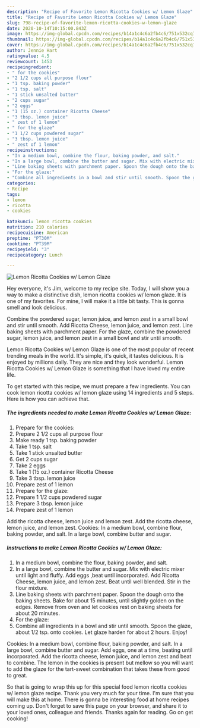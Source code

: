 ```yaml
---
description: "Recipe of Favorite Lemon Ricotta Cookies w/ Lemon Glaze"
title: "Recipe of Favorite Lemon Ricotta Cookies w/ Lemon Glaze"
slug: 798-recipe-of-favorite-lemon-ricotta-cookies-w-lemon-glaze
date: 2020-10-14T10:15:00.843Z
image: https://img-global.cpcdn.com/recipes/b14a1c4c6a2fb4c6/751x532cq70/lemon-ricotta-cookies-w-lemon-glaze-recipe-main-photo.jpg
thumbnail: https://img-global.cpcdn.com/recipes/b14a1c4c6a2fb4c6/751x532cq70/lemon-ricotta-cookies-w-lemon-glaze-recipe-main-photo.jpg
cover: https://img-global.cpcdn.com/recipes/b14a1c4c6a2fb4c6/751x532cq70/lemon-ricotta-cookies-w-lemon-glaze-recipe-main-photo.jpg
author: Jennie Hart
ratingvalue: 4.5
reviewcount: 1453
recipeingredient:
- " for the cookies"
- "2 1/2 cups all purpose flour"
- "1 tsp. baking powder"
- "1 tsp. salt"
- "1 stick unsalted butter"
- "2 cups sugar"
- "2 eggs"
- "1 (15 oz.) container Ricotta Cheese"
- "3 tbsp. lemon juice"
- " zest of 1 lemon"
- " for the glaze"
- "1 1/2 cups powdered sugar"
- "3 tbsp. lemon juice"
- " zest of 1 lemon"
recipeinstructions:
- "In a medium bowl, combine the flour, baking powder, and salt."
- "In a large bowl, combine the butter and sugar. Mix with electric mixer until light and fluffy. Add eggs ,beat until incorporated. Add Ricotta Cheese, lemon juice, and lemon zest. Beat until well blended. Stir in the flour mixture."
- "Line baking sheets with parchment paper. Spoon the dough onto the baking sheets. Bake for about 15 minutes, until slightly golden on the edges. Remove from oven and let cookies rest on baking sheets for about 20 minutes."
- "For the glaze:"
- "Combine all ingredients in a bowl and stir until smooth. Spoon the glaze, about 1/2 tsp. onto cookies. Let glaze harden for about 2 hours. Enjoy!"
categories:
- Recipe
tags:
- lemon
- ricotta
- cookies

katakunci: lemon ricotta cookies 
nutrition: 210 calories
recipecuisine: American
preptime: "PT30M"
cooktime: "PT39M"
recipeyield: "3"
recipecategory: Lunch

---
```



![Lemon Ricotta Cookies w/ Lemon Glaze](https://img-global.cpcdn.com/recipes/b14a1c4c6a2fb4c6/751x532cq70/lemon-ricotta-cookies-w-lemon-glaze-recipe-main-photo.jpg)

Hey everyone, it's Jim, welcome to my recipe site. Today, I will show you a way to make a distinctive dish, lemon ricotta cookies w/ lemon glaze. It is one of my favorites. For mine, I will make it a little bit tasty. This is gonna smell and look delicious.

Combine the powdered sugar, lemon juice, and lemon zest in a small bowl and stir until smooth. Add Ricotta Cheese, lemon juice, and lemon zest. Line baking sheets with parchment paper. For the glaze, combine the powdered sugar, lemon juice, and lemon zest in a small bowl and stir until smooth.

Lemon Ricotta Cookies w/ Lemon Glaze is one of the most popular of recent trending meals in the world. It's simple, it's quick, it tastes delicious. It is enjoyed by millions daily. They are nice and they look wonderful. Lemon Ricotta Cookies w/ Lemon Glaze is something that I have loved my entire life.


To get started with this recipe, we must prepare a few ingredients. You can cook lemon ricotta cookies w/ lemon glaze using 14 ingredients and 5 steps. Here is how you can achieve that.

<!--inarticleads1-->

##### The ingredients needed to make Lemon Ricotta Cookies w/ Lemon Glaze:

1. Prepare  for the cookies:
1. Prepare 2 1/2 cups all purpose flour
1. Make ready 1 tsp. baking powder
1. Take 1 tsp. salt
1. Take 1 stick unsalted butter
1. Get 2 cups sugar
1. Take 2 eggs
1. Take 1 (15 oz.) container Ricotta Cheese
1. Take 3 tbsp. lemon juice
1. Prepare  zest of 1 lemon
1. Prepare  for the glaze:
1. Prepare 1 1/2 cups powdered sugar
1. Prepare 3 tbsp. lemon juice
1. Prepare  zest of 1 lemon


Add the ricotta cheese, lemon juice and lemon zest. Add the ricotta cheese, lemon juice, and lemon zest. Cookies: In a medium bowl, combine flour, baking powder, and salt. In a large bowl, combine butter and sugar. 

<!--inarticleads2-->

##### Instructions to make Lemon Ricotta Cookies w/ Lemon Glaze:

1. In a medium bowl, combine the flour, baking powder, and salt.
1. In a large bowl, combine the butter and sugar. Mix with electric mixer until light and fluffy. Add eggs ,beat until incorporated. Add Ricotta Cheese, lemon juice, and lemon zest. Beat until well blended. Stir in the flour mixture.
1. Line baking sheets with parchment paper. Spoon the dough onto the baking sheets. Bake for about 15 minutes, until slightly golden on the edges. Remove from oven and let cookies rest on baking sheets for about 20 minutes.
1. For the glaze:
1. Combine all ingredients in a bowl and stir until smooth. Spoon the glaze, about 1/2 tsp. onto cookies. Let glaze harden for about 2 hours. Enjoy!


Cookies: In a medium bowl, combine flour, baking powder, and salt. In a large bowl, combine butter and sugar. Add eggs, one at a time, beating until incorporated. Add the ricotta cheese, lemon juice, and lemon zest and beat to combine. The lemon in the cookies is present but mellow so you will want to add the glaze for the tart-sweet combination that takes these from good to great. 

So that is going to wrap this up for this special food lemon ricotta cookies w/ lemon glaze recipe. Thank you very much for your time. I'm sure that you will make this at home. There is gonna be interesting food at home recipes coming up. Don't forget to save this page on your browser, and share it to your loved ones, colleague and friends. Thanks again for reading. Go on get cooking!
